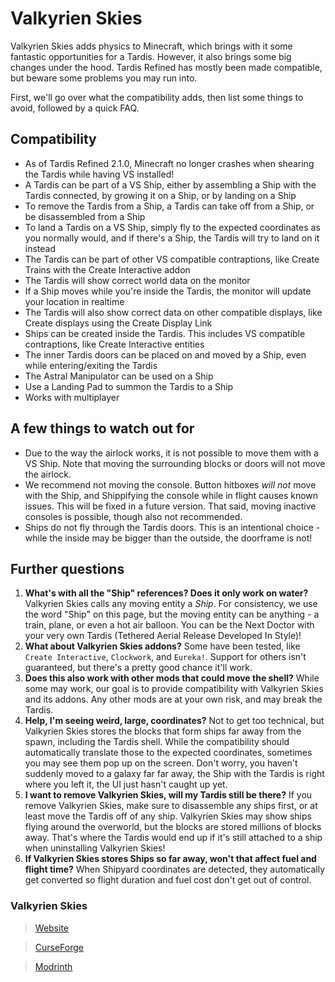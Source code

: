 # Valkyrien Skies

Valkyrien Skies adds physics to Minecraft, which brings with it some fantastic opportunities for a Tardis. However, it also brings some big changes under the hood. Tardis Refined has mostly been made compatible, but beware some problems you may run into.

First, we'll go over what the compatibility adds, then list some things to avoid, followed by a quick FAQ.

## Compatibility

- As of Tardis Refined 2.1.0, Minecraft no longer crashes when shearing the Tardis while having VS installed!
- A Tardis can be part of a VS Ship, either by assembling a Ship with the Tardis connected, by growing it on a Ship, or by landing on a Ship
- To remove the Tardis from a Ship, a Tardis can take off from a Ship, or be disassembled from a Ship
- To land a Tardis on a VS Ship, simply fly to the expected coordinates as you normally would, and if there's a Ship, the Tardis will try to land on it instead
- The Tardis can be part of other VS compatible contraptions, like Create Trains with the Create Interactive addon
- The Tardis will show correct world data on the monitor
- If a Ship moves while you're inside the Tardis, the monitor will update your location in realtime
- The Tardis will also show correct data on other compatible displays, like Create displays using the Create Display Link
- Ships can be created inside the Tardis. This includes VS compatible contraptions, like Create Interactive entities
- The inner Tardis doors can be placed on and moved by a Ship, even while entering/exiting the Tardis
- The Astral Manipulator can be used on a Ship
- Use a Landing Pad to summon the Tardis to a Ship
- Works with multiplayer

## A few things to watch out for

- Due to the way the airlock works, it is not possible to move them with a VS Ship. Note that moving the surrounding blocks or doors will not move the airlock.
- We recommend not moving the console. Button hitboxes *will not* move with the Ship, and Shippifying the console while in flight causes known issues. This will be fixed in a future version. That said, moving inactive consoles is possible, though also not recommended.
- Ships do not fly through the Tardis doors. This is an intentional choice - while the inside may be bigger than the outside, the doorframe is not!

## Further questions

1. **What's with all the "Ship" references? Does it only work on water?** Valkyrien Skies calls any moving entity a *Ship*. For consistency, we use the word "Ship" on this page, but the moving entity can be anything - a train, plane, or even a hot air balloon. You can be the Next Doctor with your very own Tardis (Tethered Aerial Release Developed In Style)!
2. **What about Valkyrien Skies addons?** Some have been tested, like `Create Interactive`, `Clockwork`, and `Eureka!`. Support for others isn't guaranteed, but there's a pretty good chance it'll work.
3. **Does this also work with other mods that could move the shell?** While some may work, our goal is to provide compatibility with Valkyrien Skies and its addons. Any other mods are at your own risk, and may break the Tardis.
4. **Help, I'm seeing weird, large, coordinates?** Not to get too technical, but Valkyrien Skies stores the blocks that form ships far away from the spawn, including the Tardis shell. While the compatibility should automatically translate those to the expected coordinates, sometimes you may see them pop up on the screen. Don't worry, you haven't suddenly moved to a galaxy far far away, the Ship with the Tardis is right where you left it, the UI just hasn't caught up yet.
5. **I want to remove Valkyrien Skies, will my Tardis still be there?** If you remove Valkyrien Skies, make sure to disassemble any ships first, or at least move the Tardis off of any ship. Valkyrien Skies may show ships flying around the overworld, but the blocks are stored millions of blocks away. That's where the Tardis would end up if it's still attached to a ship when uninstalling Valkyrien Skies!
6. **If Valkyrien Skies stores Ships so far away, won't that affect fuel and flight time?** When Shipyard coordinates are detected, they automatically get converted so flight duration and fuel cost don't get out of control.

### Valkyrien Skies
> [Website](https://www.valkyrienskies.org/)

> [CurseForge](https://www.curseforge.com/minecraft/mc-mods/valkyrien-skies)

> [Modrinth](https://modrinth.com/mod/valkyrien-skies)
